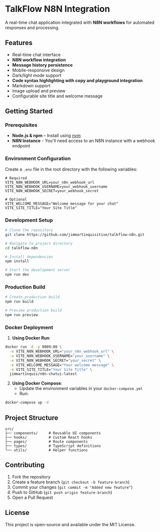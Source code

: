 # **TalkFlow N8N Integration**

A real-time chat application integrated with **N8N workflows** for automated responses and processing.

## **Features**
- Real-time chat interface
- **N8N workflow integration**
- **Message history persistence**
- Mobile-responsive design
- Dark/light mode support
- **Code syntax highlighting with copy and playground integration**
- Markdown support
- Image upload and preview
- Configurable site title and welcome message

## **Getting Started**

### **Prerequisites**
- **Node.js & npm** – Install using [nvm](https://github.com/nvm-sh/nvm#installing-and-updating)
- **N8N Instance** - You'll need access to an N8N instance with a webhook endpoint

### **Environment Configuration**
Create a `.env` file in the root directory with the following variables:

```env
# Required
VITE_N8N_WEBHOOK_URL=your_n8n_webhook_url
VITE_N8N_WEBHOOK_USERNAME=your_webhook_username
VITE_N8N_WEBHOOK_SECRET=your_webhook_secret

# Optional
VITE_WELCOME_MESSAGE="Welcome message for your chat"
VITE_SITE_TITLE="Your Site Title"
```

### **Development Setup**

```bash
# Clone the repository
git clone https://github.com/jimmartinquisitive/talkflow-n8n.git

# Navigate to project directory
cd talkflow-n8n

# Install dependencies
npm install

# Start the development server
npm run dev
```

### **Production Build**

```bash
# Create production build
npm run build

# Preview production build
npm run preview
```

### **Docker Deployment**

1. **Using Docker Run**:
```bash
docker run -d -p 8009:80 \
  -e VITE_N8N_WEBHOOK_URL="your_n8n_webhook_url" \
  -e VITE_N8N_WEBHOOK_USERNAME="your_username" \
  -e VITE_N8N_WEBHOOK_SECRET="your_secret" \
  -e VITE_WELCOME_MESSAGE="Your welcome message" \
  -e VITE_SITE_TITLE="Your Site Title" \
  jimmartinquis/n8n-chatui:latest

```

2. **Using Docker Compose**:
   - Update the environment variables in your `docker-compose.yml`
   - Run:
```bash
docker-compose up -d
```

## **Project Structure**
```
src/
├── components/     # Reusable UI components
├── hooks/          # Custom React hooks
├── pages/          # Route components
├── types/          # TypeScript definitions
└── utils/          # Helper functions
```

## **Contributing**
1. Fork the repository
2. Create a feature branch (`git checkout -b feature-branch`)
3. Commit your changes (`git commit -m "Added new feature"`)
4. Push to GitHub (`git push origin feature-branch`)
5. Open a Pull Request

## **License**
This project is open-source and available under the MIT License.
